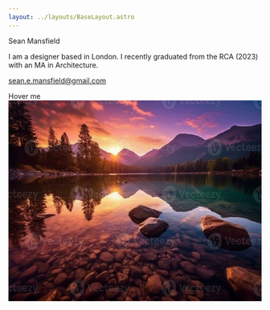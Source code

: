 ```yaml
---
layout: ../layouts/BaseLayout.astro
---
```

Sean Mansfield

I am a designer based in London. I recently graduated from the RCA (2023) with an MA in Architecture. 

sean.e.mansfield@gmail.com

<a class="hoverText">
    Hover me
    <div>
        <img
            src="public/picture-a-captivating-scene-of-a-tranquil-lake-at-sunset-ai-generative-photo.jpeg" 
            height="400px"
        />
    </div>
</a>
